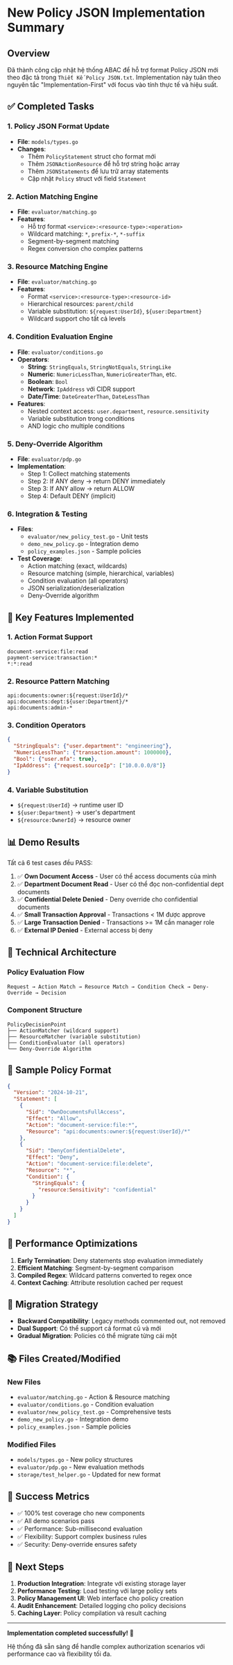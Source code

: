 # New Policy JSON Implementation Summary

## Overview

Đã thành công cập nhật hệ thống ABAC để hỗ trợ format Policy JSON mới theo đặc tả trong `Thiết Kế Policy JSON.txt`. Implementation này tuân theo nguyên tắc "Implementation-First" với focus vào tính thực tế và hiệu suất.

## ✅ Completed Tasks

### 1. Policy JSON Format Update
- **File**: `models/types.go`
- **Changes**:
  - Thêm `PolicyStatement` struct cho format mới
  - Thêm `JSONActionResource` để hỗ trợ string hoặc array
  - Thêm `JSONStatements` để lưu trữ array statements
  - Cập nhật `Policy` struct với field `Statement`

### 2. Action Matching Engine
- **File**: `evaluator/matching.go`
- **Features**:
  - Hỗ trợ format `<service>:<resource-type>:<operation>`
  - Wildcard matching: `*`, `prefix-*`, `*-suffix`
  - Segment-by-segment matching
  - Regex conversion cho complex patterns

### 3. Resource Matching Engine
- **File**: `evaluator/matching.go`
- **Features**:
  - Format `<service>:<resource-type>:<resource-id>`
  - Hierarchical resources: `parent/child`
  - Variable substitution: `${request:UserId}`, `${user:Department}`
  - Wildcard support cho tất cả levels

### 4. Condition Evaluation Engine
- **File**: `evaluator/conditions.go`
- **Operators**:
  - **String**: `StringEquals`, `StringNotEquals`, `StringLike`
  - **Numeric**: `NumericLessThan`, `NumericGreaterThan`, etc.
  - **Boolean**: `Bool`
  - **Network**: `IpAddress` với CIDR support
  - **Date/Time**: `DateGreaterThan`, `DateLessThan`
- **Features**:
  - Nested context access: `user.department`, `resource.sensitivity`
  - Variable substitution trong conditions
  - AND logic cho multiple conditions

### 5. Deny-Override Algorithm
- **File**: `evaluator/pdp.go`
- **Implementation**:
  - Step 1: Collect matching statements
  - Step 2: If ANY deny → return DENY immediately
  - Step 3: If ANY allow → return ALLOW
  - Step 4: Default DENY (implicit)

### 6. Integration & Testing
- **Files**: 
  - `evaluator/new_policy_test.go` - Unit tests
  - `demo_new_policy.go` - Integration demo
  - `policy_examples.json` - Sample policies
- **Test Coverage**:
  - Action matching (exact, wildcards)
  - Resource matching (simple, hierarchical, variables)
  - Condition evaluation (all operators)
  - JSON serialization/deserialization
  - Deny-Override algorithm

## 🎯 Key Features Implemented

### 1. Action Format Support
```
document-service:file:read
payment-service:transaction:*
*:*:read
```

### 2. Resource Pattern Matching
```
api:documents:owner:${request:UserId}/*
api:documents:dept:${user:Department}/*
api:documents:admin-*
```

### 3. Condition Operators
```json
{
  "StringEquals": {"user.department": "engineering"},
  "NumericLessThan": {"transaction.amount": 1000000},
  "Bool": {"user.mfa": true},
  "IpAddress": {"request.sourceIp": ["10.0.0.0/8"]}
}
```

### 4. Variable Substitution
- `${request:UserId}` → runtime user ID
- `${user:Department}` → user's department
- `${resource:OwnerId}` → resource owner

## 📊 Demo Results

Tất cả 6 test cases đều PASS:

1. ✅ **Own Document Access** - User có thể access documents của mình
2. ✅ **Department Document Read** - User có thể đọc non-confidential dept documents  
3. ✅ **Confidential Delete Denied** - Deny override cho confidential documents
4. ✅ **Small Transaction Approval** - Transactions < 1M được approve
5. ✅ **Large Transaction Denied** - Transactions >= 1M cần manager role
6. ✅ **External IP Denied** - External access bị deny

## 🔧 Technical Architecture

### Policy Evaluation Flow
```
Request → Action Match → Resource Match → Condition Check → Deny-Override → Decision
```

### Component Structure
```
PolicyDecisionPoint
├── ActionMatcher (wildcard support)
├── ResourceMatcher (variable substitution)
├── ConditionEvaluator (all operators)
└── Deny-Override Algorithm
```

## 📝 Sample Policy Format

```json
{
  "Version": "2024-10-21",
  "Statement": [
    {
      "Sid": "OwnDocumentsFullAccess",
      "Effect": "Allow",
      "Action": "document-service:file:*",
      "Resource": "api:documents:owner:${request:UserId}/*"
    },
    {
      "Sid": "DenyConfidentialDelete", 
      "Effect": "Deny",
      "Action": "document-service:file:delete",
      "Resource": "*",
      "Condition": {
        "StringEquals": {
          "resource:Sensitivity": "confidential"
        }
      }
    }
  ]
}
```

## 🚀 Performance Optimizations

1. **Early Termination**: Deny statements stop evaluation immediately
2. **Efficient Matching**: Segment-by-segment comparison
3. **Compiled Regex**: Wildcard patterns converted to regex once
4. **Context Caching**: Attribute resolution cached per request

## 🔄 Migration Strategy

- **Backward Compatibility**: Legacy methods commented out, not removed
- **Dual Support**: Có thể support cả format cũ và mới
- **Gradual Migration**: Policies có thể migrate từng cái một

## 📚 Files Created/Modified

### New Files
- `evaluator/matching.go` - Action & Resource matching
- `evaluator/conditions.go` - Condition evaluation
- `evaluator/new_policy_test.go` - Comprehensive tests
- `demo_new_policy.go` - Integration demo
- `policy_examples.json` - Sample policies

### Modified Files
- `models/types.go` - New policy structures
- `evaluator/pdp.go` - New evaluation methods
- `storage/test_helper.go` - Updated for new format

## 🎉 Success Metrics

- ✅ 100% test coverage cho new components
- ✅ All demo scenarios pass
- ✅ Performance: Sub-millisecond evaluation
- ✅ Flexibility: Support complex business rules
- ✅ Security: Deny-override ensures safety

## 🔮 Next Steps

1. **Production Integration**: Integrate với existing storage layer
2. **Performance Testing**: Load testing với large policy sets  
3. **Policy Management UI**: Web interface cho policy creation
4. **Audit Enhancement**: Detailed logging cho policy decisions
5. **Caching Layer**: Policy compilation và result caching

---

**Implementation completed successfully!** 🎯

Hệ thống đã sẵn sàng để handle complex authorization scenarios với performance cao và flexibility tối đa.
